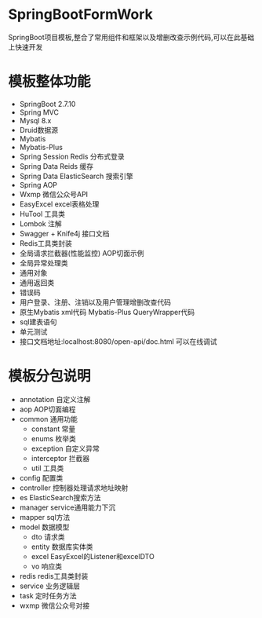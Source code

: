 # SpringBootFormWork
SpringBoot项目模板,整合了常用组件和框架以及增删改查示例代码,可以在此基础上快速开发

# 模板整体功能
+ SpringBoot 2.7.10
+ Spring MVC
+ Mysql 8.x
+ Druid数据源
+ Mybatis
+ Mybatis-Plus
+ Spring Session Redis 分布式登录
+ Spring Data Reids 缓存
+ Spring Data ElasticSearch 搜索引擎
+ Spring AOP
+ Wxmp 微信公众号API
+ EasyExcel excel表格处理
+ HuTool 工具类
+ Lombok 注解
+ Swagger + Knife4j 接口文档
+ Redis工具类封装
+ 全局请求拦截器(性能监控) AOP切面示例
+ 全局异常处理类
+ 通用对象
+ 通用返回类
+ 错误码
+ 用户登录、注册、注销以及用户管理增删改查代码
+ 原生Mybatis xml代码 Mybatis-Plus QueryWrapper代码
+ sql建表语句
+ 单元测试 
+ 接口文档地址:localhost:8080/open-api/doc.html 可以在线调试

# 模板分包说明
+ annotation 自定义注解
+ aop AOP切面编程
+ common 通用功能
  + constant 常量
  + enums 枚举类
  + exception 自定义异常
  + interceptor 拦截器
  + util 工具类
+ config 配置类
+ controller 控制器处理请求地址映射
+ es  ElasticSearch搜索方法
+ manager service通用能力下沉
+ mapper sql方法
+ model 数据模型
  + dto 请求类
  + entity 数据库实体类
  + excel EasyExcel的Listener和excelDTO
  + vo 响应类
+ redis redis工具类封装
+ service 业务逻辑层
+ task 定时任务方法
+ wxmp 微信公众号对接
